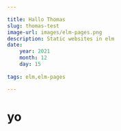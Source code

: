 ```yaml
---

title: Hallo Thomas
slug: thomas-test
image-url: images/elm-pages.png
description: Static websites in elm
date:
    year: 2021
    month: 12
    day: 15
    
tags: elm,elm-pages

---
```


# yo